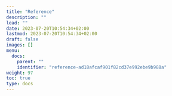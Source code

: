 ```yaml
---
title: "Reference"
description: ""
lead: ""
date: 2023-07-20T10:54:34+02:00
lastmod: 2023-07-20T10:54:34+02:00
draft: false
images: []
menu:
  docs:
    parent: ""
    identifier: "reference-ad18afcaf901f82cd37e992ebe9b988a"
weight: 97
toc: true
type: docs
---
```

